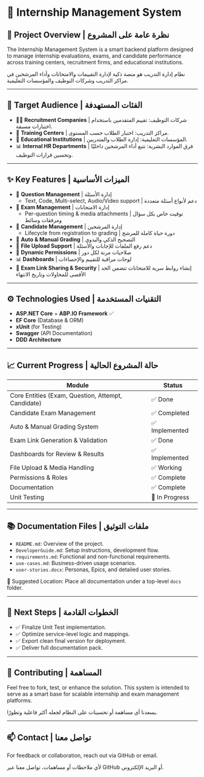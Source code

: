# 🧾 Internship Management System

## 📌 Project Overview | نظرة عامة على المشروع

The Internship Management System is a smart backend platform designed to manage internship evaluations, exams, and candidate performance across training centers, recruitment firms, and educational institutions.

نظام إدارة التدريب هو منصة ذكية لإدارة التقييمات والامتحانات وأداء المرشحين في مراكز التدريب وشركات التوظيف والمؤسسات التعليمية.

---

## 🎯 Target Audience | الفئات المستهدفة

- 🧑‍💼 **Recruitment Companies** | شركات التوظيف: تقييم المتقدمين باستخدام اختبارات مسبقة.
- 🏫 **Training Centers** | مراكز التدريب: اختبار الطلاب حسب المستوى.
- 🏢 **Educational Institutions** | المؤسسات التعليمية: إدارة الطلاب والمتدربين.
- 📊 **Internal HR Departments** | فرق الموارد البشرية: تتبع أداء المرشحين داخليًا وتحسين قرارات التوظيف.

---

## ✨ Key Features | الميزات الأساسية

- 📝 **Question Management** | إدارة الأسئلة
  - Text, Code, Multi-select, Audio/Video support | دعم لأنواع أسئلة متعددة
- 🧪 **Exam Management** | إدارة الامتحانات
  - Per-question timing & media attachments | توقيت خاص بكل سؤال ومرفقات وسائط
- 👤 **Candidate Management** | إدارة المرشحين
  - Lifecycle from registration to grading | دورة حياة كاملة للمرشح
- 🤖 **Auto & Manual Grading** | التصحيح الذكي واليدوي
- 📎 **File Upload Support** | دعم رفع الملفات للإجابات والأسئلة
- 🔐 **Dynamic Permissions** | صلاحيات مرنة لكل دور
- 📊 **Dashboards** | لوحات مراقبة للتقييم والإحصاءات
- 🔗 **Exam Link Sharing & Security** | إنشاء روابط سرية للامتحانات تتضمن الحد الأقصى للمحاولات وتاريخ الانتهاء

---

## ⚙️ Technologies Used | التقنيات المستخدمة

- **ASP.NET Core** + **ABP.IO Framework** ✅
- **EF Core** (Database & ORM)
- **xUnit** (for Testing)
- **Swagger** (API Documentation)
- **DDD Architecture**

---

## 📈 Current Progress | حالة المشروع الحالية

| Module | Status |
|--------|--------|
| Core Entities (Exam, Question, Attempt, Candidate) | ✅ Done |
| Candidate Exam Management | ✅ Completed |
| Auto & Manual Grading System | ✅ Implemented |
| Exam Link Generation & Validation | ✅ Done |
| Dashboards for Review & Results | ✅ Implemented |
| File Upload & Media Handling | ✅ Working |
| Permissions & Roles | ✅ Complete |
| Documentation | ✅ Complete |
| Unit Testing | 🔄 In Progress |

---

## 📚 Documentation Files | ملفات التوثيق

- `README.md`: Overview of the project.
- `DeveloperGuide.md`: Setup instructions, development flow.
- `requirements.md`: Functional and non-functional requirements.
- `use-cases.md`: Business-driven usage scenarios.
- `user-stories.docx`: Personas, Epics, and detailed user stories.

📁 Suggested Location: Place all documentation under a top-level `docs` folder.

---

## 🔮 Next Steps | الخطوات القادمة

- ✅ Finalize Unit Test implementation.
- ✅ Optimize service-level logic and mappings.
- ✅ Export clean final version for deployment.
- ✅ Deliver full documentation pack.

---

## 🤝 Contributing | المساهمة

Feel free to fork, test, or enhance the solution. This system is intended to serve as a smart base for scalable internship and exam management platforms.

يسعدنا أي مساهمة أو تحسينات على النظام لجعله أكثر فاعلية وتطورًا.

---

## 📫 Contact | تواصل معنا

For feedback or collaboration, reach out via GitHub or email.

لأي ملاحظات أو مساهمات، تواصل معنا عبر GitHub أو البريد الإلكتروني.
